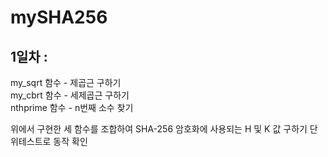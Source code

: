 # mySHA256

1일차 :
---
my_sqrt 함수 - 제곱근 구하기<br>
my_cbrt 함수 - 세제곱근 구하기<br>
nthprime 함수 - n번째 소수 찾기<br>

위에서 구현한 세 함수를 조합하여 SHA-256 암호화에 사용되는 H 및 K 값 구하기 단위테스트로 동작 확인
